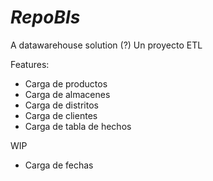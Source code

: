 # *RepoBIs*
A datawarehouse solution (?)
Un proyecto ETL

Features:
* Carga de productos
* Carga de almacenes
* Carga de distritos
* Carga de clientes
* Carga de tabla de hechos

WIP
* Carga de fechas